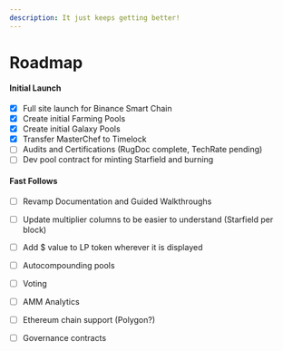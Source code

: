 ```yaml
---
description: It just keeps getting better!
---
```


# Roadmap

#### Initial Launch

* [x] Full site launch for Binance Smart Chain
* [x] Create initial Farming Pools
* [x] Create initial Galaxy Pools
* [x] Transfer MasterChef to Timelock
* [ ] Audits and Certifications \(RugDoc complete, TechRate pending\)
* [ ] Dev pool contract for minting Starfield and burning

#### Fast Follows

* [ ] Revamp Documentation and Guided Walkthroughs
* [ ] Update multiplier columns to be easier to understand \(Starfield per block\)
* [ ] Add $ value to LP token wherever it is displayed
* [ ] Autocompounding pools
* [ ] Voting
* [ ] AMM Analytics
* [ ] Ethereum chain support \(Polygon?\)
* [ ] Governance contracts



